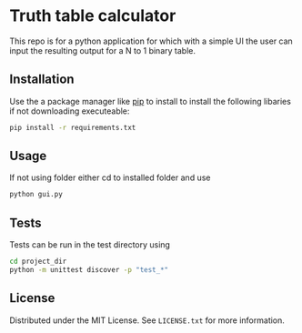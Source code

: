 # Truth table calculator

This repo is for a python application for which with a simple UI the user can input the resulting output for a N to 1 binary table. 

## Installation

Use the a package manager like [pip](https://pip.pypa.io/en/stable/) to install to install the following libaries if not downloading executeable:

```bash
pip install -r requirements.txt
```

## Usage
If not using folder either cd to installed folder and use 
```cmd
python gui.py
```

## Tests

Tests can be run in the test directory using 
``` bash
cd project_dir
python -m unittest discover -p "test_*"
```


## License

Distributed under the MIT License. See `LICENSE.txt` for more information.
